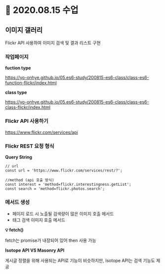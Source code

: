 # 📌 2020.08.15 수업

## 이미지 갤러리

Flickr API 사용하여 이미지 검색 및 결과 리스트 구현

### 작업페이지

**fuction type**

https://yo-onhye.github.io/05.es6-study/200815-es6-class/class-es6-function-flickr/index.html

**class type**

https://yo-onhye.github.io/05.es6-study/200815-es6-class/class-es6-class-flickr/index.html

### Flickr API 사용하기

https://www.flickr.com/services/api

### Flickr REST 요청 형식

**Query String**

```
// url
const url = 'https://www.flickr.com/services/rest/?';

//method (api 호출 방식)
const interest = 'method=flickr.interestingness.getList';
const search = 'method=flickr.photos.search';
```

### 메서드 생성

- 페이지 로드 시 노출될 검색량이 많은 이미지 호출 메서드
- 태그 검색 이미지 호출 메서드

**💡 fetch()**

fetch는 promise가 내장되어 있어 then 사용 가능

**Isotope API VS Masonry API**

게시글 정렬을 위해 사용되는 API로 기능이 비슷하지만, Isotope API는 검색 기능도 제공
